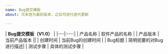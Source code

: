 ```yaml
---
name: Bug提交模板
about: 次末班为最初版本，之后可进行迭代更新

---
```


| **Bug提交模板（V1.0）** |
|---|:---:|
| 产品名称 | 软件产品的名称 |
| 产品版本 | 当前产品版本 ||
| 创建时间 | 当前Bug的创建时间 |
| Bug标题 | 简明扼要的对Bug进行描述|
| 测试步骤 | 具体的测试步骤 |

